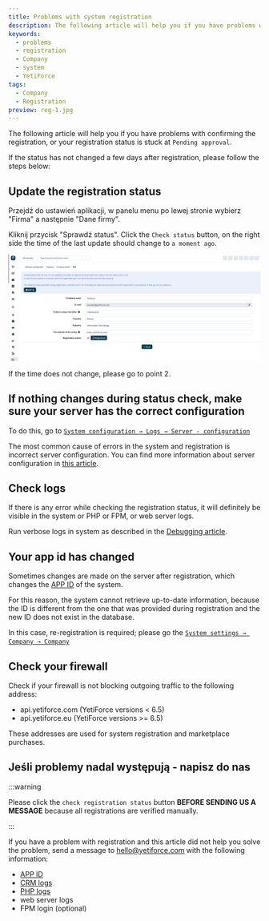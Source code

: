```yaml
---
title: Problems with system registration
description: The following article will help you if you have problems with confirming the registration, or your registration status is stuck at `Pending approval`.
keywords:
  - problems
  - registration
  - Company
  - system
  - YetiForce
tags:
  - Company
  - Registration
preview: reg-1.jpg
---
```


The following article will help you if you have problems with confirming the registration, or your registration status is stuck at `Pending approval`.

If the status has not changed a few days after registration, please follow the steps below:

## Update the registration status

Przejdź do ustawień aplikacji, w panelu menu po lewej stronie wybierz "Firma" a następnie "Dane firmy".

Kliknij przycisk "Sprawdź status". Click the `Check status` button, on the right side the time of the last update should change to `a moment ago`.

![reg-1.jpg](reg-1.jpg)

If the time does not change, please go to point 2.

## If nothing changes during status check, make sure your server has the correct configuration

To do this, go to [`System configuration → Logs → Server - configuration`](/administrator-guides/logs/server-configuration/)

The most common cause of errors in the system and registration is incorrect server configuration. You can find more information about server configuration in [this article](/introduction/requirements/).

## Check logs

If there is any error while checking the registration status, it will definitely be visible in the system or PHP or FPM, or web server logs.

Run verbose logs in system as described in the [Debugging article](/developer-guides/debug).

## Your app id has changed

Sometimes changes are made on the server after registration, which changes the [APP ID](/administrator-guides/app-id/) of the system.

For this reason, the system cannot retrieve up-to-date information, because the ID is different from the one that was provided during registration and the new ID does not exist in the database.

In this case, re-registration is required; please go the [`System settings → Company → Company`](/administrator-guides/company/company-details/#how-to-register-yetiforce)

## Check your firewall

Check if your firewall is not blocking outgoing traffic to the following address:

- api.yetiforce.com (YetiForce versions < 6.5)
- api.yetiforce.eu (YetiForce versions >= 6.5)

These addresses are used for system registration and marketplace purchases.

## Jeśli problemy nadal występują - napisz do nas

:::warning

Please click the `check registration status` button **BEFORE SENDING US A MESSAGE** because all registrations are verified manually.

:::

If you have a problem with registration and this article did not help you solve the problem, send a message to hello@yetiforce.com with the following information:

- [APP ID](/administrator-guides/app-id/)
- [CRM logs](/developer-guides/debug)
- [PHP logs](/developer-guides/debug#php-logs)
- web server logs
- FPM login (optional)

